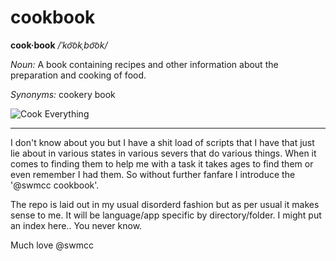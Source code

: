 # cookbook

**cook·book**  */ˈko͝okˌbo͝ok/*

*Noun:*	
A book containing recipes and other information about the preparation and cooking of food.

*Synonyms:*	
cookery book

![Cook Everything](http://www.yourfunnystuff.com/wp-content/uploads/2009/04/how-to-cook-everything.jpg "Cook Everything")

****************************************

I don't know about you but I have a shit load of scripts that I have that just lie about in various states in various severs that do various things. When it comes to finding them to help me with a task it takes ages to find them or even remember I had them. So without further fanfare I introduce the '@swmcc cookbook'.

The repo is laid out in my usual disorderd fashion but as per usual it makes sense to me. It will be language/app specific by directory/folder. I might put an index here.. You never know.

Much love @swmcc
